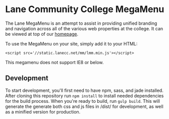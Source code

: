 Lane Community College MegaMenu
===============================
The Lane MegaMenu is an attempt to assist in providing unified branding and navigation across all of the various web properties at the college. It can be viewed at top of our [homepage](https://www.lanecc.edu).

To use the MegaMenu on your site, simply add it to your HTML:

    <script src='//static.lanecc.net/mm/lmm.min.js'></script>

This megamenu does not support IE8 or below.

Development
-----------
To start development, you'll first need to have npm, sass, and jade installed. After cloning this repository run `npm install` to install needed dependencies for the build process. When you're ready to build, run `gulp build`. This will generate the generate both css and js files in /dist/ for development, as well as a minified version for production.